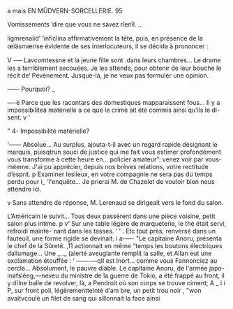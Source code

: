   
    
   

 

 a   mais EN MÛDVERN-SORCELLERIE. 95

  Vomissements ‘dire que vous ne savez rîenîl. ..

 ligmrenaiid’ ‘inﬁclina afﬁrmativement la tète, puis, en présence de la
 œïäsmærise évidente de ses interlocuteurs, il se décida à prononcer :

V -— Lavcomtessne et la jeune ﬁlle sont .dans leurs chambres... Le drame les
a terriblement secouées. Je les attends, pour obtenir de leur bouche le
récit de‘ Pévénement. Jusque-là, je ne veux pas formuler une opinion.

—— Pourquoi? _

—-è Parce que les racontars des domestiques mapparaissent fous... Il y a
impossibiliteä matérielle a ce que le crime ait été commis ainsi qu’ils le di-
sent. v '

" 4- Impossibilité matérielle?

‘—— Absolue... Au surplus, ajouta-t-il avec un regard rapide désignant le
marquis, puisqtrun souci de justice qui me fait vous estimer profondément
vous transforme à cette heure en... policier amateur”: venez voir par vous-
méeme. J'ai pu apprécier, depuis nos brèves relations, votre rectitude d’esprit.
p Examiner leslieux, en votre compagnie ne sera pas du temps perdu pour
i_ ‘l'enquête... Je prierai M. de Chazelet de vouloir bien nous attendre ici.

v Sans attendre de réponse, M. Lerenaud se dirigeait vers le fond du salon.

L’Américain le suivit... Tous deux passèrent dans une pièce voisine,
petit salon plus intime. p
v‘ Sur une table légère de marqueterie, le thé était servi, refroidi mainte-
nant dans les tasses. ‘ ‘
. Etc tout près, renversé dans un fauteuil, une forme rigide se devinait.
i a-—- "Le capitaine Anoru, présenta le chef de la Sûreté.
,11 actionnait en même “temps les boutons électriques dallumage... Une
 _ ._ (alerté aveuglante remplit la salle, et Allan eut une exclamation étouffée :
‘ ——-—qIl est Inort... comme vous Fannonciez au cercle...
 Absolument, le pauvre diable. Le capitaine Anoru, de l'armée japo-
inafslèeg,—neveu du ministre de la guerre de Tokio, a été frappé au front, il y
 dïlne balle de revolver, là, a Pendroit où son corps se trouve
ciment; A _
i i P, sur  front poli, légèrementteinté d’am bre, un petit trou noir
, "won avaitvcoulé un ﬁlet de sang qui sillonnait la face ainsi

  
  
  

 

